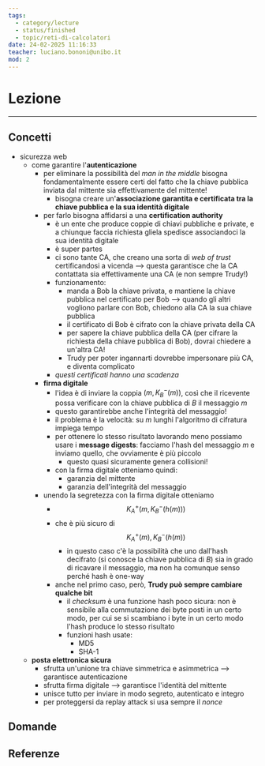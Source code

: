 ```yaml
---
tags:
  - category/lecture
  - status/finished
  - topic/reti-di-calcolatori
date: 24-02-2025 11:16:33
teacher: luciano.bononi@unibo.it
mod: 2
---
```

# Lezione
---
## Concetti
- sicurezza web
	- come garantire l'**autenticazione**
		- per eliminare la possibilità del _man in the middle_ bisogna fondamentalmente essere certi del fatto che la chiave pubblica inviata dal mittente sia effettivamente del mittente!
			- bisogna creare un'**associazione garantita e certificata tra la chiave pubblica e la sua identità digitale**
		- per farlo bisogna affidarsi a una **certification authority**
			- è un ente che produce coppie di chiavi pubbliche e private, e a chiunque faccia richiesta gliela spedisce associandoci la sua identità digitale
			- è super partes
			- ci sono tante CA, che creano una sorta di _web of trust_ certificandosi a vicenda --> questa garantisce che la CA contattata sia effettivamente una CA (e non sempre Trudy!)
			- funzionamento:
				- manda a Bob la chiave privata, e mantiene la chiave pubblica nel certificato per Bob --> quando gli altri vogliono parlare con Bob, chiedono alla CA la sua chiave pubblica
				- il certificato di Bob è cifrato con la chiave privata della CA
				- per sapere la chiave pubblica della CA (per cifrare la richiesta della chiave pubblica di Bob), dovrai chiedere a un'altra CA!
				- Trudy per poter ingannarti dovrebbe impersonare più CA, e diventa complicato
			- _questi certificati hanno una scadenza_
		- **firma digitale**
			- l'idea è di inviare la coppia $(m, K_{B}^{-}(m))$, così che il ricevente possa verificare con la chiave pubblica di $B$ il messaggio $m$
			- questo garantirebbe anche l'integrità del messaggio!
			- il problema è la velocità: su $m$ lunghi l'algoritmo di cifratura impiega tempo
			- per ottenere lo stesso risultato lavorando meno possiamo usare i **message digests**: facciamo l'hash del messaggio $m$ e inviamo quello, che ovviamente è più piccolo
				- questo quasi sicuramente genera collisioni!
			- con la firma digitale otteniamo quindi:
				- garanzia del mittente
				- garanzia dell'integrità del messaggio
		- unendo la segretezza con la firma digitale otteniamo
			- $$K_{A}^{+}(m, K_{B}^{-}(h(m)))$$
			- che è più sicuro di $$K_{A}^{+}(m), K_{B}^{-}(h(m))$$
				- in questo caso c'è la possibilità che uno dall'hash decifrato (si conosce la chiave pubblica di $B$) sia in grado di ricavare il messaggio, ma non ha comunque senso perché hash è one-way
			- anche nel primo caso, però, **Trudy può sempre cambiare qualche bit**
				- il _checksum_ è una funzione hash poco sicura: non è sensibile alla commutazione dei byte posti in un certo modo, per cui se si scambiano i byte in un certo modo l'hash produce lo stesso risultato
				- funzioni hash usate:
					- MD5
					- SHA-1
	- **posta elettronica sicura**
		- sfrutta un'unione tra chiave simmetrica e asimmetrica --> garantisce autenticazione
		- sfrutta firma digitale --> garantisce l'identità del mittente
		- unisce tutto per inviare in modo segreto, autenticato e integro
		- per proteggersi da replay attack si usa sempre il _nonce_

## Domande

## Referenze
